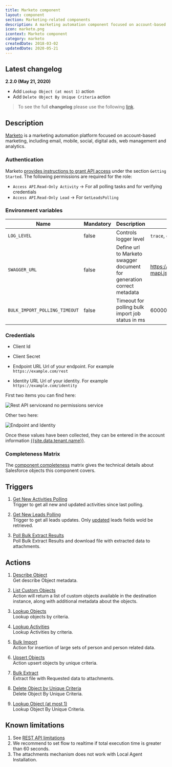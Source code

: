 ```yaml
---
title: Marketo component
layout: component
section: Marketing-related components
description: A marketing automation component focused on account-based marketing.
icon: marketo.png
icontext: Marketo component
category: marketo
createdDate: 2018-03-02
updatedDate: 2020-05-21
---
```


## Latest changelog

**2.2.0 (May 21, 2020)**

* Add `Lookup Object (at most 1)` action
* Add `Delete Object By Unique Criteria` action

> To see the full **changelog** please use the following [link](/components/marketo/changelog).

## Description

[Marketo](https://www.marketo.com/) is a marketing automation platform focused
on account-based marketing, including email, mobile, social, digital ads, web
management and analytics.

### Authentication

Marketo [provides instructions to grant API access](http://developers.marketo.com/rest-api/) under the section `Getting Started`.  The following permissions are required for the role:

 * `Access API`.`Read-Only Activity` -> For all polling tasks and for verifying
 credentials
 * `Access API`.`Read-Only Lead` -> For `GetLeadsPolling`

### Environment variables

|Name|Mandatory|Description|Values|
|----|---------|-----------|------|
|`LOG_LEVEL`| false | Controls logger level | `trace`, `debug`, `info`, `warning`, `error` |
|`SWAGGER_URL`| false | Define url to Marketo swagger document for generation correct metadata  | https://developers.marketo.com/swagger/swagger-mapi.json |
|`BULK_IMPORT_POLLING_TIMEOUT`| false | Timeout for polling bulk import job status in ms | 60000 |

###  Credentials

 * Client Id

 * Client Secret

 * Endpoint URL
   Url of your endpoint. For example `https://example.com/rest`

 * Identity URL
   Url of your identity. For example `https://example.com/identity`

First two items you can find here:

![Rest API serviceand no permissions service](img/rest-API-service-and-no-permissions-service.png)

Other two here:

![Endpoint and Identity](img/endpoint-and-identity.png)

Once these values have been collected, they can be entered in the account information [{{site.data.tenant.name}}](http://www.{{site.data.tenant.name}}).

### Completeness Matrix

The [component completeness](completeness-matrix) matrix gives the technical
details about Salesforce objects this component covers.

## Triggers

  1. [Get New Activities Polling](/components/marketo/triggers#get-new-activities-polling)                                  
  Trigger to get all new and updated activities since last polling.

  2. [Get New Leads Polling](/components/marketo/triggers#get-new-leads-polling)                                            
  Trigger to get all leads updates. Only [updated](https://developers.marketo.com/rest-api/lead-database/activities/#data_value_changes) leads fields wold be retrieved.

  3. [Poll Bulk Extract Results](/components/marketo/triggers#poll-bulk-extract-results)                                       
  Poll Bulk Extract Results and download file with extracted data to attachments.


## Actions

 1. [Describe Object](/components/marketo/actions#describe-object)                                                              
 Get describe Object metadata.

 2. [List Custom Objects](/components/marketo/actions#list-custom-objects)                                                   
 Action will return a list of custom objects available in the destination instance, along with additional metadata about the objects.

 3. [Lookup Objects](/components/marketo/actions#lookup-objects)                                                             
 Lookup objects by criteria.

 4. [Lookup Activities](/components/marketo/actions#lookup-activities)                                                       
 Lookup Activities by criteria.

 5. [Bulk Import](/components/marketo/actions#bulk-import)                                                                   
 Action for insertion of large sets of person and person related data.

 6. [Upsert Objects](/components/marketo/actions#upsert-objects)                                                             
 Action upsert objects by unique criteria.

 7. [Bulk Extract](/components/marketo/actions#bulk-extract)                                                                
 Extract file with Requested data to attachments.

 8. [Delete Object by Unique Criteria](/components/marketo/actions#delete-object-by-unique-criteria)                         
 Delete Object By Unique Criteria.

 9. [Lookup Object (at most 1)](/components/marketo/actions#lookup-object-at-most-1)                                         
 Lookup Object By Unique Criteria.

## Known limitations

1. See [REST API limitations](https://developers.marketo.com/rest-api/marketo-integration-best-practices/)
2. We recommend to set flow to realtime if total execution time is greater than 60 seconds.
3. The attachments mechanism does not work with Local Agent Installation.
